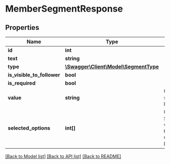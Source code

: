 # MemberSegmentResponse

## Properties
Name | Type | Description | Notes
------------ | ------------- | ------------- | -------------
**id** | **int** |  | [optional] 
**text** | **string** |  | [optional] 
**type** | [**\Swagger\Client\Model\SegmentType**](SegmentType.md) |  | 
**is_visible_to_follower** | **bool** |  | [optional] 
**is_required** | **bool** |  | [optional] 
**value** | **string** | Use value when segment type is Date or Text | [optional] 
**selected_options** | **int[]** | Use SelectedOptions when segment type is Radio, Combobox or Dropbox | [optional] 

[[Back to Model list]](../../README.md#documentation-for-models) [[Back to API list]](../../README.md#documentation-for-api-endpoints) [[Back to README]](../../README.md)

